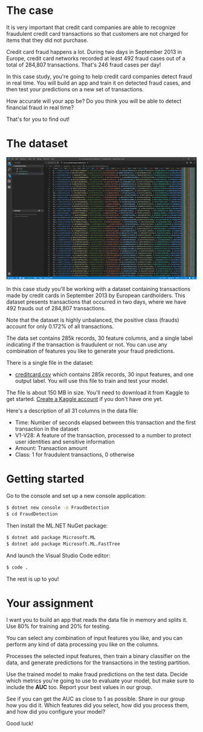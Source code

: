 # The case

It is very important that credit card companies are able to recognize fraudulent credit card transactions so that customers are not charged for items that they did not purchase.

Credit card fraud happens a lot. During two days in September 2013 in Europe, credit card networks recorded at least 492 fraud cases out of a total of 284,807 transactions. That's 246 fraud cases per day!

In this case study, you're going to help credit card companies detect fraud in real time. You will build an app and train it on detected fraud cases, and then test your predictions on a new set of transactions. 

How accurate will your app be? Do you think you will be able to detect financial fraud in real time? 

That's for you to find out! 

# The dataset

![The dataset](./assets/data.png)

In this case study you'll be working with a dataset containing transactions made by credit cards in September 2013 by European cardholders. This dataset presents transactions that occurred in two days, where we have 492 frauds out of 284,807 transactions. 

Note that the dataset is highly unbalanced, the positive class (frauds) account for only 0.172% of all transactions.

The data set contains 285k records, 30 feature columns, and a single label indicating if the transaction is fraudulent or not. You can use any combination of features you like to generate your fraud predictions.

There is a single file in the dataset:
* [creditcard.csv](https://www.kaggle.com/mlg-ulb/creditcardfraud/downloads/creditcard.csv/3) which contains 285k records, 30 input features, and one output label. You will use this file to train and test your model.

The file is about 150 MB in size. You'll need to download it from Kaggle to get started. [Create a Kaggle account](https://www.kaggle.com/account/login) if you don't have one yet. 

Here's a description of all 31 columns in the data file:
* Time: Number of seconds elapsed between this transaction and the first transaction in the dataset
* V1-V28: A feature of the transaction, processed to a number to protect user identities and sensitive information
* Amount: Transaction amount
* Class: 1 for fraudulent transactions, 0 otherwise

# Getting started
Go to the console and set up a new console application:

```bash
$ dotnet new console -o FraudDetection
$ cd FraudDetection
```

Then install the ML.NET NuGet package:

```bash
$ dotnet add package Microsoft.ML
$ dotnet add package Microsoft.ML.FastTree
```

And launch the Visual Studio Code editor:

```bash
$ code .
```

The rest is up to you! 

# Your assignment
I want you to build an app that reads the data file in memory and splits it. Use 80% for training and 20% for testing.

You can select any combination of input features you like, and you can perform any kind of data processing you like on the columns. 

Processes the selected input features, then train a binary classifier on the data, and generate predictions for the transactions in the testing partition. 

Use the trained model to make fraud predictions on the test data. Decide which metrics you're going to use to evaluate your model, but make sure to include the **AUC** too. Report your best values in our group.

See if you can get the AUC as close to 1 as possible. Share in our group how you did it. Which features did you select, how did you process them, and how did you configure your model? 

Good luck!